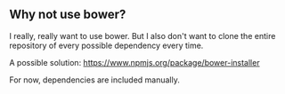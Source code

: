 ## Why not use bower?

I really, really want to use bower.  But I also don't want to clone the entire repository of every possible dependency every time.

A possible solution: 
https://www.npmjs.org/package/bower-installer

For now, dependencies are included manually.